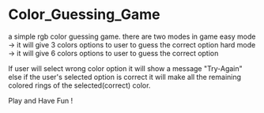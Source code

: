 # Color_Guessing_Game
a simple rgb color guessing game. 
there are two modes in game 
easy mode -> it will give 3 colors options to user to guess the correct option
hard mode -> it will give 6 colors options to user to guess the correct option

If user will select wrong color option it will show a message "Try-Again"
else if the user's selected option is correct it will make all the remaining colored rings of the selected(correct) color.


Play and Have Fun !
